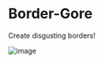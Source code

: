 # Border-Gore
Create disgusting borders!

![image](https://user-images.githubusercontent.com/32330519/124672633-48fb3d80-deaf-11eb-896c-00c069954111.png)

